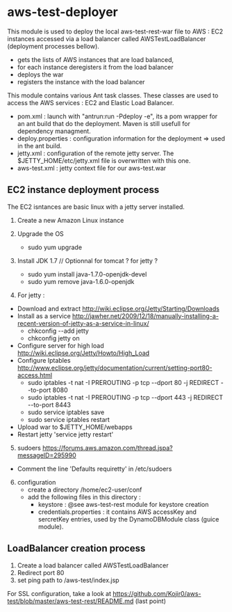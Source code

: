 aws-test-deployer
=================

This module is used to deploy the local aws-test-rest-war file to AWS : EC2 instances accessed via a load balancer called AWSTestLoadBalancer (deployment processes bellow).
- gets the lists of AWS instances that are load balanced,
- for each instance deregisters it from the load balancer
- deploys the war
- registers the instance with the load balancer
 
This module contains various Ant task classes. These classes are used to access the AWS services : EC2 and Elastic Load Balancer.

- pom.xml : launch with "antrun:run -Pdeploy -e", its a pom wrapper for an ant build that do the deployment. Maven is still usefull for dependency managment.
- deploy.properties : configuration information for the deployment => used in the ant build.
- jetty.xml : configuration of the remote jetty server. The $JETTY_HOME/etc/jetty.xml file is overwritten with this one.
- aws-test.xml : jetty context file for our aws-test.war
 
 
EC2 instance deployment process
-------------------------------

The EC2 isntances are basic linux with a jetty server installed.

1. Create a new Amazon Linux instance
2. Upgrade the OS 
    + sudo yum upgrade
3. Install JDK 1.7 // Optionnal for tomcat ? for jetty ?
    + sudo yum install java-1.7.0-openjdk-devel
    + sudo yum remove java-1.6.0-openjdk

4. For jetty :
  - Download and extract http://wiki.eclipse.org/Jetty/Starting/Downloads
  - Install as a service http://jawher.net/2009/12/18/manually-installing-a-recent-version-of-jetty-as-a-service-in-linux/
      + chkconfig --add jetty
      + chkconfig jetty on
  - Configure server for high load http://wiki.eclipse.org/Jetty/Howto/High_Load
  - Configure Iptables http://www.eclipse.org/jetty/documentation/current/setting-port80-access.html
      + sudo iptables -t nat -I PREROUTING -p tcp --dport 80 -j REDIRECT --to-port 8080
      + sudo iptables -t nat -I PREROUTING -p tcp --dport 443 -j REDIRECT --to-port 8443
      + sudo service iptables save
      + sudo service iptables restart
  - Upload war to $JETTY_HOME/webapps
  - Restart jetty 'service jetty restart'

5. sudoers https://forums.aws.amazon.com/thread.jspa?messageID=295990
  - Comment the line 'Defaults requiretty' in /etc/sudoers

6. configuration
	- create a directory /home/ec2-user/conf 
	- add the following files in this directory : 
		+ keystore : @see aws-test-rest module for keystore creation
		+ credentials.properties : it contains AWS accessKey and sercretKey entries, used by the DynamoDBModule class (guice module).

LoadBalancer creation process
-----------------------------

1. Create a load balancer called AWSTestLoadBalancer
2. Redirect port 80
3. set ping path to /aws-test/index.jsp

For SSL configuration, take a look at https://github.com/Kojir0/aws-test/blob/master/aws-test-rest/README.md (last point)
